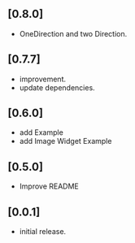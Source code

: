 ## [0.8.0] 

* OneDirection and two Direction.

## [0.7.7] 

* improvement.
* update dependencies.

## [0.6.0] 

* add Example 
* add Image Widget Example

## [0.5.0] 

* Improve README

## [0.0.1] 

* initial release.
